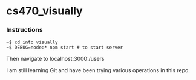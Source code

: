 # cs470_visually

### Instructions
`~$ cd into visually`<br />
`~$ DEBUG=node:* npm start # to start server`

Then navigate to localhost:3000:/users

I am still learning Git and have been trying various operations in this repo.

